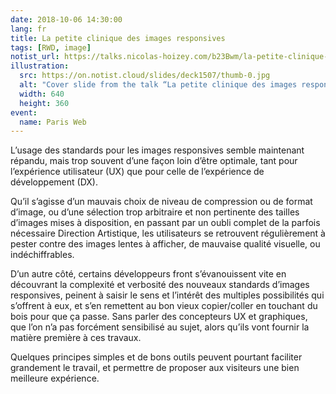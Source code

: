 ```yaml
---
date: 2018-10-06 14:30:00
lang: fr
title: La petite clinique des images responsives
tags: [RWD, image]
notist_url: https://talks.nicolas-hoizey.com/b23Bwm/la-petite-clinique-des-images-responsives
illustration:
  src: https://on.notist.cloud/slides/deck1507/thumb-0.jpg
  alt: "Cover slide from the talk “La petite clinique des images responsives”"
  width: 640
  height: 360
event:
  name: Paris Web
---
```


L’usage des standards pour les images responsives semble maintenant répandu, mais trop souvent d’une façon loin d’être optimale, tant pour l’expérience utilisateur (UX) que pour celle de l’expérience de développement (DX).

Qu’il s’agisse d’un mauvais choix de niveau de compression ou de format d’image, ou d’une sélection trop arbitraire et non pertinente des tailles d’images mises à disposition, en passant par un oubli complet de la parfois nécessaire Direction Artistique, les utilisateurs se retrouvent régulièrement à pester contre des images lentes à afficher, de mauvaise qualité visuelle, ou indéchiffrables.

D’un autre côté, certains développeurs front s’évanouissent vite en découvrant la complexité et verbosité des nouveaux standards d’images responsives, peinent à saisir le sens et l’intérêt des multiples possibilités qui s’offrent à eux, et s’en remettent au bon vieux copier/coller en touchant du bois pour que ça passe. Sans parler des concepteurs UX et graphiques, que l’on n’a pas forcément sensibilisé au sujet, alors qu’ils vont fournir la matière première à ces travaux.

Quelques principes simples et de bons outils peuvent pourtant faciliter grandement le travail, et permettre de proposer aux visiteurs une bien meilleure expérience.

